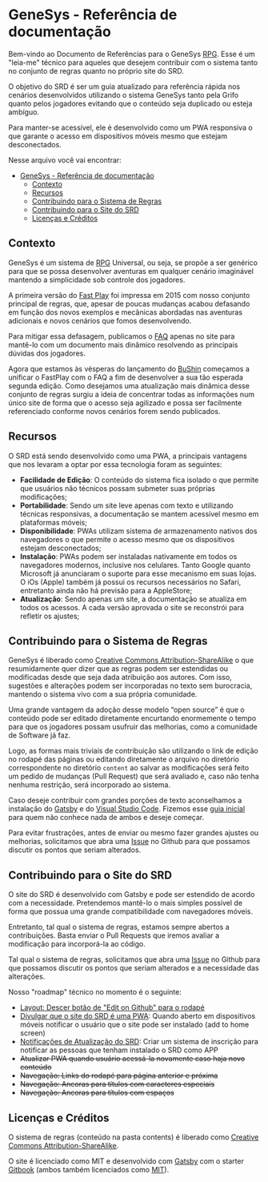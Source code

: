 # GeneSys - Referência de documentação

Bem-vindo ao Documento de Referências para o GeneSys [RPG](https://links.grifo.now.sh/o-que-e-rpg). Esse é um "leia-me" técnico para aqueles que desejem contribuir com o sistema tanto no conjunto de regras quanto no próprio site do SRD.

O objetivo do SRD é ser um guia atualizado para referência rápida nos cenários desenvolvidos utilizando o sistema GeneSys tanto pela Grifo quanto pelos jogadores evitando que o conteúdo seja duplicado ou esteja ambíguo.

Para manter-se acessível, ele é desenvolvido como um PWA responsiva o que garante o acesso em dispositivos móveis mesmo que estejam desconectados.

Nesse arquivo você vai encontrar:

- [GeneSys - Referência de documentação](#GeneSys---Refer%C3%AAncia-de-documenta%C3%A7%C3%A3o)
  - [Contexto](#Contexto)
  - [Recursos](#Recursos)
  - [Contribuindo para o Sistema de Regras](#Contribuindo-para-o-Sistema-de-Regras)
  - [Contribuindo para o Site do SRD](#Contribuindo-para-o-Site-do-SRD)
  - [Licenças e Créditos](#Licen%C3%A7as-e-Cr%C3%A9ditos)


## Contexto

GeneSys é um sistema de [RPG](https://links.grifo.now.sh/o-que-e-rpg) Universal, ou seja, se propõe a ser genérico para que se possa desenvolver aventuras em qualquer cenário imaginável mantendo a simplicidade sob controle dos jogadores.

A primeira versão do [Fast Play](https://links.grifo.now.sh/fastplay) foi impressa em 2015 com nosso conjunto principal de regras, que, apesar de poucas mudanças acabou defasando em função dos novos exemplos e mecânicas abordadas nas aventuras adicionais e novos cenários que fomos desenvolvendo.

Para mitigar essa defasagem, publicamos o [FAQ](https://links.grifo.now.sh/faq) apenas no site para mantê-lo com um documento mais dinâmico resolvendo as principais dúvidas dos jogadores.

Agora que estamos às vésperas do lançamento do [BuShin](https://links.grifo.now.sh/bushin) começamos a unificar o FastPlay com o FAQ a fim de desenvolver a sua tão esperada segunda edição. Como desejamos uma atualização mais dinâmica desse conjunto de regras surgiu a ideia de concentrar todas as informações num único site de forma que o acesso seja agilizado e possa ser facilmente referenciado conforme novos cenários forem sendo publicados.

## Recursos

O SRD está sendo desenvolvido como uma PWA, a principais vantagens que nos levaram a optar por essa tecnologia foram as seguintes:

-   **Facilidade de Edição**: O conteúdo do sistema fica isolado o que permite que usuários não técnicos possam submeter suas próprias modificações;
-   **Portabilidade**: Sendo um site leve apenas com texto e utilizando técnicas responsivas, a documentação se mantem acessível mesmo em plataformas móveis;
-   **Disponibilidade**: PWAs utilizam sistema de armazenamento nativos dos navegadores o que permite o acesso mesmo que os dispositivos estejam desconectados;
-   **Instalação**: PWAs podem ser instaladas nativamente em todos os navegadores modernos, inclusive nos celulares. Tanto Google quanto Microsoft já anunciaram o suporte para esse mecanismo em suas lojas. O iOs (Apple) também já possui os recursos necessários no Safari, entretanto ainda não há previsão para a AppleStore;
-   **Atualização**: Sendo apenas um site, a documentação se atualiza em todos os acessos. A cada versão aprovada o site se reconstrói para refletir os ajustes;

## Contribuindo para o Sistema de Regras

GeneSys é liberado como [Creative Commons Attribution-ShareAlike](https://creativecommons.org/licenses/by-sa/3.0/) o que resumidamente quer dizer que as regras podem ser estendidas ou modificadas desde que seja dada atribuição aos autores. Com isso, sugestões e alterações podem ser incorporadas no texto sem burocracia, mantendo o sistema vivo com a sua própria comunidade.

Uma grande vantagem da adoção desse modelo “open source” é que o conteúdo pode ser editado diretamente encurtando enormemente o tempo para que os jogadores possam usufruir das melhorias, como a comunidade de Software já faz.

Logo, as formas mais triviais de contribuição são utilizando o link de edição no rodapé das páginas ou editando diretamente o arquivo no diretório correspondente no diretório `content` ao salvar as modificações será feito um pedido de mudanças (Pull Request) que será avaliado e, caso não tenha nenhuma restrição, será incorporado ao sistema.

Caso deseje contribuir com grandes porções de texto aconselhamos a instalação do [Gatsby](https://www.gatsbyjs.org/tutorial/part-zero/) e do [Visual Studio Code](https://code.visualstudio.com/Download). Fizemos esse [guia inicial](https://github.com/grifoeditorial/genesys-srd/blob/master/instalando-contribuindo.md) para quem não conhece nada de ambos e deseje começar.

Para evitar frustrações, antes de enviar ou mesmo fazer grandes ajustes ou melhorias, solicitamos que abra uma [Issue](https://github.com/grifoeditorial/genesys-srd/issues/new) no Github para que possamos discutir os pontos que seriam alterados.

## Contribuindo para o Site do SRD

O site do SRD é desenvolvido com Gatsby e pode ser estendido de acordo com a necessidade. Pretendemos mantê-lo o mais simples possível de forma que possua uma grande compatibilidade com navegadores móveis.

Entretanto, tal qual o sistema de regras, estamos sempre abertos a contribuições. Basta enviar o Pull Requests que iremos avaliar a modificação para incorporá-la ao código.

Tal qual o sistema de regras, solicitamos que abra uma [Issue](https://github.com/grifoeditorial/genesys-srd/issues/new) no Github para que possamos discutir os pontos que seriam alterados e a necessidade das alterações.

Nosso "roadmap" técnico no momento é o seguinte:

-   [Layout: Descer botão de "Edit on Github" para o rodapé](https://github.com/grifoeditorial/genesys-srd/issues/2)
-   [Divulgar que o site do SRD é uma PWA](https://github.com/grifoeditorial/genesys-srd/issues/1): Quando aberto em dispositivos móveis notificar o usuário que o site pode ser instalado (add to home screen)
-   [Notificações de Atualização do SRD](https://github.com/grifoeditorial/genesys-srd/issues/4): Criar um sistema de inscrição para notificar as pessoas que tenham instalado o SRD como APP
-   ~~Atualizar PWA quando usuário acessá-la novamente caso haja novo conteúdo~~
-   ~~Navegação: Links do rodapé para página anterior e próxima~~
-   ~~Navegação: Ancoras para títulos com caracteres especiais~~
-   ~~Navegação: Ancoras para títulos com espaços~~

## Licenças e Créditos

O sistema de regras (conteúdo na pasta contents) é liberado como [Creative Commons Attribution-ShareAlike](https://creativecommons.org/licenses/by-sa/3.0/).

O site é licenciado como MIT e desenvolvido com [Gatsby](https://www.gatsbyjs.org/) com o starter [Gitbook](https://github.com/hasura/gatsby-gitbook-starter) (ambos também licenciados como [MIT](https://github.com/gatsbyjs/gatsby/blob/master/LICENSE)).
